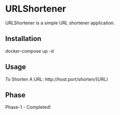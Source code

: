 # URLShortener
URLShortener is a simple URL shortener application.

## Installation

docker-compose up -d

## Usage

To Shorten A URL: 
http://host:port/shorten/{URL}

## Phase

Phase-1 - Completed!
